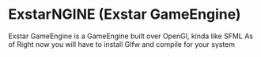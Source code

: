 # ExstarNGINE (Exstar GameEngine)

Exstar GameEngine is a GameEngine built over OpenGl, kinda like SFML
As of Right now you will have to install Glfw and compile for your system
